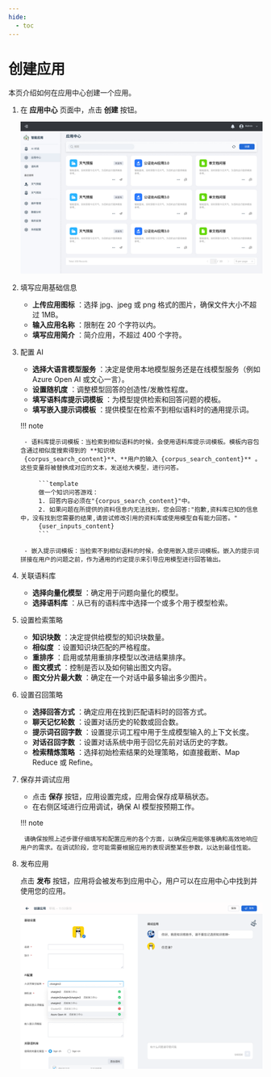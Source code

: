 ```yaml
---
hide:
  - toc
---
```


# 创建应用

本页介绍如何在应用中心创建一个应用。

1. 在 **应用中心** 页面中，点击 **创建** 按钮。

    ![应用中心](images/app-center.png)

2. 填写应用基础信息

    - **上传应用图标** ：选择 jpg、jpeg 或 png 格式的图片，确保文件大小不超过 1MB。
    - **输入应用名称** ：限制在 20 个字符以内。
    - **填写应用简介** ：简介应用，不超过 400 个字符。

3. 配置 AI

    - **选择大语言模型服务** ：决定是使用本地模型服务还是在线模型服务（例如 Azure Open AI 或文心一言）。
    - **设置随机度** ：调整模型回答的创造性/发散性程度。
    - **填写语料库提示词模板** ：为模型提供检索和回答问题的模板。
    - **填写嵌入提示词模板** ：提供模型在检索不到相似语料时的通用提示词。

    !!! note

        - 语料库提示词模板：当检索到相似语料的时候，会使用语料库提示词模板。模板内容包含通过相似度搜索得到的 **知识块
        {corpus_search_content}**、**用户的输入 {corpus_search_content}** 。这些变量将被替换成对应的文本，发送给大模型，进行问答。

            ```template
            做一个知识问答游戏：
            1. 回答内容必须在"{corpus_search_content}"中。
            2. 如果问题在所提供的资料信息内无法找到，您会回答:"抱歉,资料库已知的信息中，没有找到您需要的结果,请尝试修改引用的资料库或使用模型自有能力回答。"
            {user_inputs_content}
            ```

        - 嵌入提示词模板：当检索不到相似语料的时候，会使用嵌入提示词模板。嵌入的提示词拼接在用户的问题之前，作为通用的约定提示来引导应用模型进行回答输出。

5. 关联语料库

    - **选择向量化模型** ：确定用于问题向量化的模型。
    - **选择语料库** ：从已有的语料库中选择一个或多个用于模型检索。

6. 设置检索策略

    - **知识块数** ：决定提供给模型的知识块数量。
    - **相似度** ：设置知识块匹配的严格程度。
    - **重排序** ：启用或禁用重排序模型以改进结果排序。
    - **图文模式** ：控制是否以及如何输出图文内容。
    - **图文分片最大数** ：确定在一个对话中最多输出多少图片。

7. 设置召回策略

    - **选择回答方式** ：确定应用在找到匹配语料时的回答方式。
    - **聊天记忆轮数** ：设置对话历史的轮数或回合数。
    - **提示词召回字数** ：设置提示词工程中用于生成模型输入的上下文长度。
    - **对话召回字数** ：设置对话系统中用于回忆先前对话历史的字数。
    - **检索精炼策略** ：选择初始检索结果的处理策略，如直接截断、Map Reduce 或 Refine。

8. 保存并调试应用

    - 点击 **保存** 按钮，应用设置完成，应用会保存成草稿状态。
    - 在右侧区域进行应用调试，确保 AI 模型按预期工作。
      
    !!! note

        请确保按照上述步骤仔细填写和配置应用的各个方面，以确保应用能够准确和高效地响应用户的需求。在调试阶段，您可能需要根据应用的表现调整某些参数，以达到最佳性能。

9. 发布应用

    点击 **发布** 按钮，应用将会被发布到应用中心，用户可以在应用中心中找到并使用您的应用。

    ![发布应用](images/publish-app.png)
